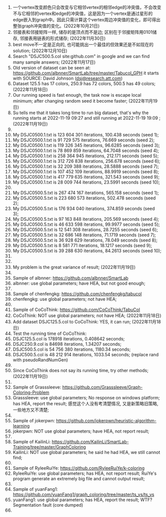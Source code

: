 1. 一个vertex改变颜色只会改变与它相邻vertex的相邻edge的冲突值，不会改变不与它相邻的vertex和edge的冲突值，这是因为一个vertex是通过星形的edge嵌入到graph中。因此只需计算这个vertex周边冲突值的变化，即可得出整张graph冲突值的变化。(2022年10月21日)
2. 邻接表和邻接矩阵一样, 储存的是顶点而不是边; 区别在于邻接矩阵用0101储存, 邻接表用链表的形式储存; (2022年11月30日)
3. best move不一定是正向的, 也可能挑出一个最佳的但效果还是不如现在的solution; (2022年12月10日)
4. Search "DSJC500.5.col site:github.com" in google and we can find many sample answers; (2022年11月17日)
5. Old version of dataset can be seen at: https://github.com/albnner/SmartLab/tree/master/Tabucol_GPH it starts with SOURCE: David Johnson (dsj@research.att.com) 
6. Dataset 125.5 has 17 colors, 250.9 has 72 colors, 500.5 has 49 colors; (2022年11月18日)
7. Our running speed is fast enough, the task now is escape local minimum; after changing random seed it become faster; (2022年11月19日)
8. Su tells me that it takes long time to run big dataset, that's why the running starts at 2022-11-19 09:27 and still running at 2022-11-19 19:09 ; (2022年11月19日) 
9. 
10. My DSJC0500.1.txt is 123 604 301 iterations, 100.438 seconds (seed 1);
11. My DSJC0500.1.txt is 91 729 575 iterations, 76.669 seconds (seed 2);
12. My DSJC0500.1.txt is 119 326 345 iterations, 96.6285 seconds (seed 3); 
13. My DSJC0500.1.txt is 78 869 859 iterations, 64.7048 seconds (seed 4); 
14. My DSJC0500.1.txt is 258 364 945 iterations, 212.171 seconds (seed 5); 
15. My DSJC0500.1.txt is 312 726 838 iterations, 256.678 seconds (seed 6); 
16. My DSJC0500.1.txt is 32 209 388 iterations, 28.5888 seconds (seed 7); 
17. My DSJC0500.1.txt is 107 452 109 iterations, 88.9919 seconds (seed 8); 
18. My DSJC0500.1.txt is 417 779 635 iterations, 321.543 seconds (seed 9); 
19. My DSJC0500.1.txt is 28 009 744 iterations, 23.5991 seconds (seed 10); 
20. 
21. My DSJC0500.5.txt is 267 474 167 iterations, 565.158 seconds (seed 1); 
22. My DSJC0500.5.txt is 223 680 573 iterations, 502.478 seconds (seed 2); 
23. My DSJC0500.5.txt is 176 934 040 iterations, 374.859 seconds (seed 3); 
24. My DSJC0500.5.txt is 97 163 848 iterations, 205.569 seconds (seed 4); 
25. My DSJC0500.5.txt is 46 633 598 iterations, 99.9977 seconds (seed 5); 
26. My DSJC0500.5.txt is 12 541 308 iterations, 28.7255 seconds (seed 6); 
27. My DSJC0500.5.txt is 32 686 148 iterations, 71.1719 seconds (seed 7); 
28. My DSJC0500.5.txt is 36 928 629 iterations, 78.049 seconds (seed 8); 
29. My DSJC0500.5.txt is 8 581 771 iterations, 18.1217 seconds (seed 9); 
30. My DSJC0500.5.txt is 39 288 630 iterations, 84.2613 seconds (seed 10); 
31. 
32. 
33. My problem is the great variance of result; (2022年11月19日)
34. 
35. Sample of albnner: https://github.com/albnner/SmartLab 
36. albnner: use global parameters; have HEA, but not good enough; 
37. 
38. Sample of chenfengkg: https://github.com/chenfengkg/tabucol 
39. chenfengkg: use global parameters; not have HEA; 
40. 
41. Sample of CoCoThink: https://github.com/CoCoThink/TabuCol 
42. CoCoThink: NOT use global parameters; not have HEA; (2022年11月18日)
43. Add dataset DSJC125.5.col to CoCoThink: YES, it can run; (2022年11月18日)
44. Test the running time of CoCoThink: 
45. DSJC125.5.col is 178918 iterations, 0.408642 seconds; 
46. DSJC250.9.col is 84698 iterations, 1.34207 seconds; 
47. DSJC500.5.col is 54 756 380 iterations, 1180.34 seconds; 
48. DSJC500.5.col is 48 212 914 iterations, 1033.54 seconds; (replace rand with pseudoRandNumGen) 
49. 
50. Since CoCoThink does not say its running time, try other methods; (2022年11月19日)
51. 
52. Sample of Grasssleeve: https://github.com/Grasssleeve/Graph-Coloring-Problem 
53. Grasssleeve: use global parameters; No response on windows platform; has HEA, report the result; 感觉这个人没有考清楚情况, 又是新策略旧策略, 一些地方又不清楚; 
54. 
55. Sample of jokerpwn: https://github.com/jokerpwn/heuristic-algorithm-learning 
56. jokerpwn: NOT use global parameters; have HEA, not report result; 
57. 
58. Sample of KailinLi: https://github.com/KailinLi/SmartLab-Training/tree/master/GraphColoring 
59. KailinLi: NOT use global parameters; he said he had HEA, we still cannot find; 
60. 
61. Sample of RyleeRuiYe: https://github.com/RyleeRuiYe/k-coloring 
62. RyleeRuiYe: use global parameters; has HEA, not report result; RuiYe's program generate an extremely big file and cannot output result; 
63. 
64. Sample of yuanFang1: https://github.com/yuanFang1/graph_coloring/tree/master/ts_vs/ts_vs 
65. yuanFang1: use global parameters; has HEA, report the result; WTF? Segmentation fault (core dumped) 
66. 